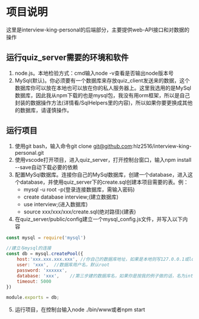 # 项目说明

这里是interview-king-personal的后端部分，主要提供web-API接口和对数据的操作

## 运行quiz_server需要的环境和软件

1. node.js。本地检验方式：cmd输入node -v查看是否输出node版本号
2. MySql(默认)。你必须要有一个数据库来存放quiz_client发送来的数据，这个数据库你可以放在本地也可以放在你的私人服务器上。这里我选用的是MySql数据库，因此我从npm下载的也是mysql包，我没有用orm框架，所以是自己封装的数据操作方法(详情看/SqlHelpers里的内容)，所以如果你要更换成其他的数据库，请谨慎操作。

## 运行项目

1. 使用git bash，输入命令git clone git@github.com:hlz2516/interview-king-personal.git
2. 使用vscode打开项目，进入quiz_server，打开控制台窗口，输入npm install --save自动下载必要的依赖
3. 配置MySql数据库。连接你自己的MySql数据库，创建一个database，进入这个database，并使用quiz_server下的create.sql创建本项目需要的表。例：
    - mysql -u root -p(登录连接数据库，需输入密码)
    - create database interview;(建立数据库)
    - use interview;(进入数据库)
    - source xxx/xxx/xxx/create.sql(绝对路径)(建表)
4. 在quiz_server/public/config建立一个mysql_config.js文件，并写入以下内容

```javascript
const mysql = require('mysql')

//建立与mysql的连接
const db = mysql.createPool({
    host:'xxx.xxx.xxx.xxx', //你自己的数据库地址，如果是本地则写127.0.0.1或localhost，如果是远程服务器，则写远程服务器的ip地址
    user: 'xxx',  //数据库用户名，默认root
    password: 'xxxxxx',
    database: 'xxx',    //第三步建的数据库名，如果你是按我的例子做的话，名为interview
    timeout: 5000
})

module.exports = db;
```

5. 运行项目，在控制台输入node ./bin/www或者npm start
